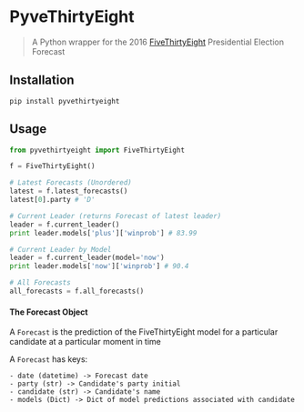 # PyveThirtyEight
> A Python wrapper for the 2016 [FiveThirtyEight](projects.fivethirtyeight.com/2016-election-forecast/) Presidential Election Forecast 

## Installation
```
pip install pyvethirtyeight
```

## Usage
```python
from pyvethirtyeight import FiveThirtyEight

f = FiveThirtyEight()

# Latest Forecasts (Unordered)
latest = f.latest_forecasts()
latest[0].party # 'D'

# Current Leader (returns Forecast of latest leader)
leader = f.current_leader()
print leader.models['plus']['winprob'] # 83.99

# Current Leader by Model
leader = f.current_leader(model='now')
print leader.models['now']['winprob'] # 90.4

# All Forecasts
all_forecasts = f.all_forecasts()
```

#### The Forecast Object
A `Forecast` is the prediction of the FiveThirtyEight model for a particular candidate at a particular moment in time

A `Forecast` has keys:

	- date (datetime) -> Forecast date
	- party (str) -> Candidate's party initial
	- candidate (str) -> Candidate's name
	- models (Dict) -> Dict of model predictions associated with candidate